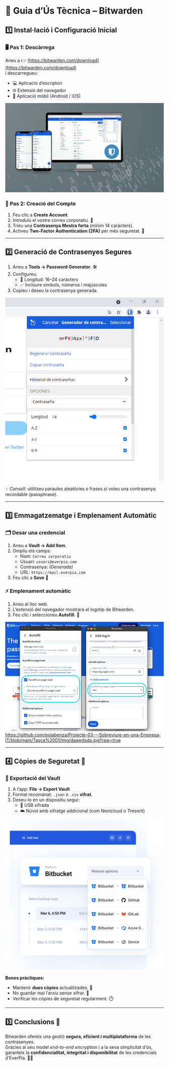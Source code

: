 # 🧭 Guia d’Ús Tècnica – Bitwarden

## 1️⃣ Instal·lació i Configuració Inicial

### 🖥️ Pas 1: Descàrrega
Aneu a 👉 [https://bitwarden.com/download](https://bitwarden.com/download)  
i descarregueu:
- 💻 Aplicació d’escriptori  
- 🌐 Extensió del navegador  
- 📱 Aplicació mòbil (Android / iOS)

<img src="https://github.com/polabenza/Projecte-03---Sobreviure-en-una-Empresa-IT/blob/main/Tasca%2001/Img/Bitwarden-gestor-de-contrasenas.png?raw=true" />

### 🔑 Pas 2: Creació del Compte
1. Feu clic a **Create Account**.  
2. Introduïu el vostre correu corporatiu. 📧  
3. Trieu una **Contrasenya Mestra forta** (mínim 14 caràcters).  
4. Activeu **Two-Factor Authentication (2FA)** per més seguretat. 🔐

---

## 2️⃣ Generació de Contrasenyes Segures

1. Aneu a **Tools → Password Generator**. 🛠️  
2. Configureu:
   - 🔢 Longitud: 16–24 caràcters  
   - ✅ Incloure símbols, números i majúscules  
3. Copieu i deseu la contrasenya generada.

<img src="https://github.com/polabenza/Projecte-03---Sobreviure-en-una-Empresa-IT/blob/main/Tasca%2001/Img/adada.png?raw=true" />

💡 *Consell:* utilitzeu paraules aleatòries o frases si voleu una contrasenya recordable (passphrase).

---

## 3️⃣ Emmagatzematge i Emplenament Automàtic

### 🗂️ Desar una credencial
1. Aneu a **Vault → Add Item**.  
2. Ompliu els camps:
   - Nom: `Correu corporatiu`
   - Usuari: `usuari@everpia.com`
   - Contrasenya: *(Generada)*
   - URL: `https://mail.everpia.com`
3. Feu clic a **Save** 💾

### ⚡ Emplenament automàtic
1. Aneu al lloc web.  
2. L’extensió del navegador mostrarà el logotip de Bitwarden.  
3. Feu clic i seleccioneu **Autofill**. 🚀  

<img src="https://github.com/polabenza/Projecte-03---Sobreviure-en-una-Empresa-IT/blob/main/Tasca%2001/Img/daawdsda.jpg?raw=true" />https://github.com/polabenza/Projecte-03---Sobreviure-en-una-Empresa-IT/blob/main/Tasca%2001/Img/daawdsda.jpg?raw=true

---

## 4️⃣ Còpies de Seguretat 🔄

### 💾 Exportació del Vault
1. A l’app: **File → Export Vault**  
2. Format recomanat: `.json` o `.csv` **xifrat**.  
3. Deseu-lo en un dispositiu segur:
   - 🔐 USB xifrada
   - ☁️ Núvol amb xifratge addicional (com Nextcloud o Tresorit)

<img src="https://github.com/polabenza/Projecte-03---Sobreviure-en-una-Empresa-IT/blob/main/Tasca%2001/Img/d7bf25cfba2d828117b83ca1fb65de99.webp?raw=true" />

**Bones pràctiques:**
- Mantenir **dues còpies** actualitzades. 🧱  
- No guardar mai l’arxiu sense xifrar. 🚫  
- Verificar les còpies de seguretat regularment. ⏱️  

---

## 5️⃣ Conclusions 🎯

Bitwarden ofereix una gestió **segura, eficient i multiplataforma** de les contrasenyes.  
Gràcies al seu model *end-to-end encryption* i a la seva simplicitat d’ús, garanteix la **confidencialitat, integritat i disponibilitat** de les credencials d’EverPia. 🔐💪
